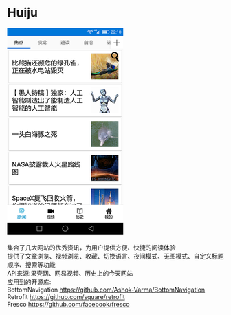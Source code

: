 # Huiju
![image](https://github.com/kitscode/Huiju/blob/master/huiju2.png)<br><br>
集合了几大网站的优秀资讯，为用户提供方便、快捷的阅读体验<br>
提供了文章浏览、视频浏览、收藏、切换语言、夜间模式、无图模式、自定义标题顺序、搜索等功能<br>
API来源:果壳网、网易视频、历史上的今天网站<br>
应用到的开源库:<br>
 BottomNavigation https://github.com/Ashok-Varma/BottomNavigation<br>
 Retrofit https://github.com/square/retrofit<br>
 Fresco https://github.com/facebook/fresco<br>
